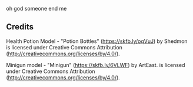 oh god someone end me

## Credits

Health Potion Model - "Potion Bottles" (https://skfb.ly/oqVuJ) by Shedmon is licensed under Creative Commons Attribution (http://creativecommons.org/licenses/by/4.0/).

Minigun model - "Minigun" (https://skfb.ly/6VLWF) by ArtEast. is licensed under Creative Commons Attribution (http://creativecommons.org/licenses/by/4.0/).